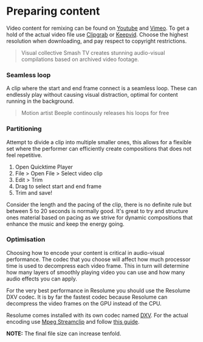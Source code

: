 # Preparing content

Video content for remixing can be found on [Youtube](https://www.youtube.com/) and [Vimeo](https://vimeo.com/). To get a hold of the actual video file use [Clipgrab](https://clipgrab.org/) or [Keepvid](http://keepvid.com/). Choose the highest resolution when downloading, and pay respect to copyright restrictions.

> Visual collective Smash TV creates stunning audio-visual compilations based on archived video footage.

### Seamless loop

A clip where the start and end frame connect is a seamless loop. These can endlessly play without causing visual distraction, optimal for content running in the background.

> Motion artist Beeple continously releases his loops for free

### Partitioning

Attempt to divide a clip into multiple smaller ones, this allows for a flexible set where the performer can efficiently create compositions that does not feel repetitive.

1. Open Quicktime Player
2. File &gt; Open File &gt; Select video clip
3. Edit &gt; Trim
4. Drag to select start and end frame
5. Trim and save!

Consider the length and the pacing of the clip, there is no definite rule but between 5 to 20 seconds is normally good. It's great to try and structure ones material based on pacing as we strive for dynamic compositions that enhance the music and keep the energy going.

### Optimisation

Choosing how to encode your content is critical in audio-visual performance. The codec that you choose will affect how much processor time is used to decompress each video frame. This in turn will determine how many layers of smoothly playing video you can use and how many audio effects you can apply.

For the very best performance in Resolume you should use the Resolume DXV codec. It is by far the fastest codec because Resolume can decompress the video frames on the GPU instead of the CPU.

Resolume comes installed with its own codec named [DXV](https://resolume.com/software/codec). For the actual encoding use [Mpeg Streamclip](http://www.squared5.com/) and follow [this guide](http://resolume.com/manual/en/r5/dxv#mpeg_streamclip).

**NOTE:** The final file size can increase tenfold.

